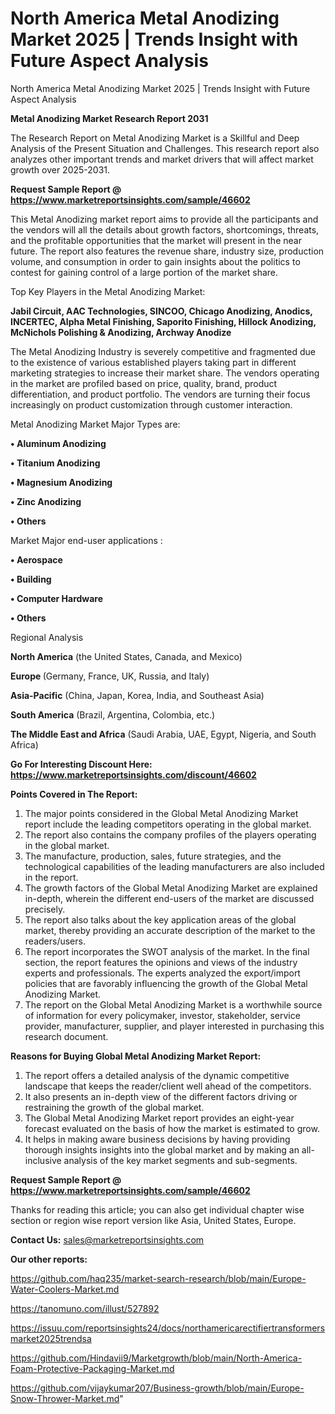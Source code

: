# North America Metal Anodizing Market 2025 | Trends Insight with Future Aspect Analysis
North America Metal Anodizing Market 2025 | Trends Insight with Future Aspect Analysis

<strong>Metal Anodizing Market Research Report 2031</strong>

The Research Report on Metal Anodizing Market is a Skillful and Deep Analysis of the Present Situation and Challenges. This research report also analyzes other important trends and market drivers that will affect market growth over 2025-2031.

<strong>Request Sample Report @ <a href=https://www.marketreportsinsights.com/sample/46602>https://www.marketreportsinsights.com/sample/46602</a></strong>

This Metal Anodizing market report aims to provide all the participants and the vendors will all the details about growth factors, shortcomings, threats, and the profitable opportunities that the market will present in the near future. The report also features the revenue share, industry size, production volume, and consumption in order to gain insights about the politics to contest for gaining control of a large portion of the market share.

Top Key Players in the Metal Anodizing Market:

<strong>Jabil Circuit, AAC Technologies, SINCOO, Chicago Anodizing, Anodics, INCERTEC, Alpha Metal Finishing, Saporito Finishing, Hillock Anodizing, McNichols Polishing & Anodizing, Archway Anodize</strong>

The Metal Anodizing Industry is severely competitive and fragmented due to the existence of various established players taking part in different marketing strategies to increase their market share. The vendors operating in the market are profiled based on price, quality, brand, product differentiation, and product portfolio. The vendors are turning their focus increasingly on product customization through customer interaction.

Metal Anodizing Market Major Types are:

<strong>•  Aluminum Anodizing

•  Titanium Anodizing

•  Magnesium Anodizing

•  Zinc Anodizing

•  Others</strong>

Market Major end-user applications :

<strong>•  Aerospace

•  Building

•  Computer Hardware

•  Others</strong>

Regional Analysis

</u><strong><b>North America</b></strong> (the United States, Canada, and Mexico)

<strong><b>Europe </b></strong>(Germany, France, UK, Russia, and Italy)

<strong><b>Asia-Pacific</b></strong> (China, Japan, Korea, India, and Southeast Asia)

<strong><b>South America</b></strong> (Brazil, Argentina, Colombia, etc.)

<strong><b>The Middle East and Africa</b></strong> (Saudi Arabia, UAE, Egypt, Nigeria, and South Africa)

<strong>Go For Interesting Discount Here: <a href=https://www.marketreportsinsights.com/discount/46602>https://www.marketreportsinsights.com/discount/46602</a></strong>

<strong>Points Covered in The Report:</strong>
<ol>
  <li>The major points considered in the Global Metal Anodizing Market report include the leading competitors operating in the global market.</li>
  <li>The report also contains the company profiles of the players operating in the global market.</li>
  <li>The manufacture, production, sales, future strategies, and the technological capabilities of the leading manufacturers are also included in the report.</li>
  <li>The growth factors of the Global Metal Anodizing Market are explained in-depth, wherein the different end-users of the market are discussed precisely.</li>
  <li>The report also talks about the key application areas of the global market, thereby providing an accurate description of the market to the readers/users.</li>
  <li>The report incorporates the SWOT analysis of the market. In the final section, the report features the opinions and views of the industry experts and professionals. The experts analyzed the export/import policies that are favorably influencing the growth of the Global Metal Anodizing Market.</li>
  <li>The report on the Global Metal Anodizing Market is a worthwhile source of information for every policymaker, investor, stakeholder, service provider, manufacturer, supplier, and player interested in purchasing this research document.</li>
</ol>
<strong>Reasons for Buying Global Metal Anodizing Market Report:</strong>

<ol>
  <li>The report offers a detailed analysis of the dynamic competitive landscape that keeps the reader/client well ahead of the competitors.</li>
  <li>It also presents an in-depth view of the different factors driving or restraining the growth of the global market.</li>
  <li>The Global Metal Anodizing Market report provides an eight-year forecast evaluated on the basis of how the market is estimated to grow.</li>
  <li>It helps in making aware business decisions by having providing thorough insights insights into the global market and by making an all-inclusive analysis of the key market segments and sub-segments.</li>
</ol>
<strong>Request Sample Report @ <a href=https://www.marketreportsinsights.com/sample/46602>https://www.marketreportsinsights.com/sample/46602</a></strong>


Thanks for reading this article; you can also get individual chapter wise section or region wise report version like Asia, United States, Europe.

<strong>Contact Us:</strong>
sales@marketreportsinsights.com

<strong>Our other reports:</strong>

<a href=https://github.com/haq235/market-search-research/blob/main/Europe-Water-Coolers-Market.md>https://github.com/haq235/market-search-research/blob/main/Europe-Water-Coolers-Market.md</a>

<a href=https://tanomuno.com/illust/527892>https://tanomuno.com/illust/527892</a>

<a href=https://issuu.com/reportsinsights24/docs/northamericarectifiertransformersmarket2025trendsa>https://issuu.com/reportsinsights24/docs/northamericarectifiertransformersmarket2025trendsa</a>

<a href=https://github.com/Hindavii9/Marketgrowth/blob/main/North-America-Foam-Protective-Packaging-Market.md>https://github.com/Hindavii9/Marketgrowth/blob/main/North-America-Foam-Protective-Packaging-Market.md</a>

<a href=https://github.com/vijaykumar207/Business-growth/blob/main/Europe-Snow-Thrower-Market.md>https://github.com/vijaykumar207/Business-growth/blob/main/Europe-Snow-Thrower-Market.md</a>"
